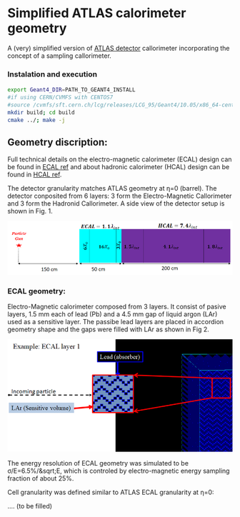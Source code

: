 # Simplified ATLAS calorimeter geometry

A (very) simplified version of [ATLAS detector](https://iopscience.iop.org/article/10.1088/1748-0221/3/08/S08003) callorimeter incorporating the concept of a sampling callorimeter.

### Instalation and execution
```bash
export Geant4_DIR=PATH_TO_GEANT4_INSTALL
#if using CERN/CVMFS with CENTOS7
#source /cvmfs/sft.cern.ch/lcg/releases/LCG_95/Geant4/10.05/x86_64-centos7-gcc8-opt/Geant4-env.sh
mkdir build; cd build
cmake ../; make -j
```

## Geometry discription:

Full technical details on the electro-magnetic calorimeter (ECAL) design can be found in [ECAL ref](https://cds.cern.ch/record/331061/files/CERN-LHCC-96-41.pdf)
and  about hadronic calorimeter (HCAL) design can be found in [HCAL ref](https://cds.cern.ch/record/2004868/files/ATL-TILECAL-PROC-2015-002.pdf).

The detector granularity matches ATLAS geometry at &eta;=0 (barrel). The detector conposited from 6 layers:
3 form the Electro-Magnetic Callorimeter and 3 form the Hadronid Callorimeter.
A side view of the detector setup is shown in Fig. 1.

![Fig 1: Scheme of detector layers](images/calorimeter_layers.png)

### ECAL geometry:

Electro-Magnetic calorimeter composed from 3 layers. It consist of pasive layers,
1.5 mm each of lead (Pb) and a 4.5 mm gap of liquid argon (LAr) used as a sensitive layer. The passibe lead layers 
are placed in accordion geometry shape and the gaps were filled with LAr as shown in Fig 2.

![Fig 2: Accordion geometry of ECAL](images/ECAL_L1.png)

The energy resolution of ECAL geometry was simulated to be &sigma;/E=6.5%/&sqrt;E, which is controled by electro-magnetic energy
 sampling fraction of about 25%.
 
Cell granularity was defined similar to ATLAS ECAL granularity at &eta;=0:

.... (to be filled)



